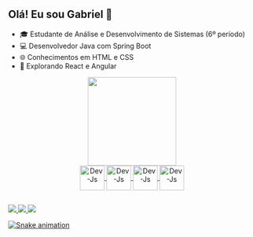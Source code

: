## Olá! Eu sou Gabriel 👋

- 🎓 Estudante de Análise e Desenvolvimento de Sistemas (6º período)
- 💻 Desenvolvedor Java com Spring Boot
- 🌐 Conhecimentos em HTML e CSS
- 🚀 Explorando React e Angular
    
<div align="center">
<a href="https://github.com/Dracaarys">
<img height="180em" src="https://github-readme-stats.vercel.app/api?username=Dracaarys&show_icons=true&theme=dracula&include_all_commits
<img height="180em" src="https://github-readme-stats.vercel.app/api/top-langs/?username=Dracaarys&layout=compact&langs_count=7&theme=dra
</div>
<div style="display: inline_block"><br>
<img align="center" alt="Dev-Js" height="50" width="50" <img src="https://cdn.jsdelivr.net/gh/devicons/devicon@latest/icons/java/java-original-wordmark.svg" />
<img align="center" alt="Dev-Js" height="50" width="50" <img src="https://cdn.jsdelivr.net/gh/devicons/devicon@latest/icons/spring/spring-original-wordmark.svg" />
<img align="center" alt="Dev-Js" height="50" width="50" <img src="https://cdn.jsdelivr.net/gh/devicons/devicon@latest/icons/html5/html5-original-wordmark.svg" />
<img align="center" alt="Dev-Js" height="50" width="50" <img src="https://cdn.jsdelivr.net/gh/devicons/devicon@latest/icons/css3/css3-original-wordmark.svg" />
</div>
  
##

<div>
<a href="https://www.instagram.com/gab_426/" target="_blank"><img src="https://img.shields.io/badge/Instagram-E4405F?style=for-the-badge&logo=instagram&logoColor=white"/>
<a href="https://www.linkedin.com/in/gabriel-adler-745a79208/" target="_blank"><img src="https://img.shields.io/badge/LinkedIn-0077B5?style=for-the-badge&logo=linkedin&logoColor=white"/>
<a href="adlergabriel557@gmail.com" target="_blank"><img src="https://img.shields.io/badge/Gmail-D14836?style=for-the-badge&logo=gmail&logoColor=white"/>

![Snake animation](https://github.com/Dracarys/Dracaarys/blob/output/github-contribution-grid-snake.svg)
